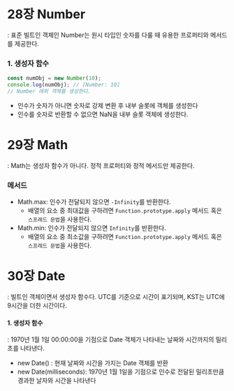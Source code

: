 # 28장 Number

: 표준 빌트인 객체인 Number는 원시 타입인 숫자를 다룰 때 유용한 프로퍼티와 메서드를 제공한다.

### 1. 생성자 함수

```js
const numObj = new Number(10);
console.log(numObj); // [Number: 10]
// Number 래퍼 객체를 생성한다.
```

- 인수가 숫자가 아니면 숫자로 강제 변환 후 내부 슬롯에 객체를 생성한다
- 인수를 숫자로 반환할 수 없으면 NaN을 내부 슬롯 객체에 생성한다.

# 29장 Math

: Math는 생성자 함수가 아니다. 정적 프로퍼티와 정적 메서드만 제공한다.

### 메서드

- Math.max: 인수가 전달되지 않으면 `-Infinity`를 반환한다.
  - 배열의 요소 중 최대값을 구하려면 `Function.prototype.apply` 메서드 혹은 `스프레드 문법`을 사용한다.
- Math.min: 인수가 전달되지 않으면 `Infinity`를 반환한다.
  - 배열의 요소 중 최소값을 구하려면 `Function.prototype.apply` 메서드 혹은 `스프레드 문법`을 사용한다.

# 30장 Date

: 빌트인 객체이면서 생성자 함수다. UTC를 기준으로 시간이 표기되며, KST는 UTC에 9시간을 더한 시간이다.

#### 1. 생성자 함수

: 1970년 1월 1일 00:00:00을 기점으로 Date 객체가 나타내는 날짜와 시간까지의 밀리초를 나타낸다.

- new Date() : 현재 날짜와 시간을 가지는 Date 객체를 반환
- new Date(milliseconds): 1970년 1월 1일을 기점으로 인수로 전달된 밀리초만큼 경과한 날자와 시간을 나타낸다
